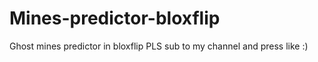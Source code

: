 # Mines-predictor-bloxflip
Ghost mines predictor in bloxflip 
PLS sub to my channel and press like :)
